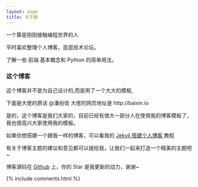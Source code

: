 ```yaml
---
layout: page
title: 关于我
---
```


一个算是刚刚接触编程世界的人
<p title="假的">
平时喜欢整理个人博客，逛逛技术论坛。
<p>
了解一些 前端 基本概念和 Python 的简单用法。

<p>

<h3> 这个博客 </h3>  

<p>

这个博客并不是为自己设计的,而是用了一个大大的模板,

<p>
下面是大佬的原话  @潘伯信   大佬的网页地址是 http://baixin.io
<p>

是的，这个博客是我们大家的，目前已经有很大一部分人在使用我的博客模板了，我也很高兴大家使用我的模板。
<p>

如果你想搭建一个跟我一样的博客，可以看我的
<a href="/2016/10/jekyll_tutorials1/"> Jekyll 搭建个人博客 </a>
教程

<p>

有关于博客主题的建议和意见都可以提给我，让我们一起来打造一个精美的主题吧~

<p>

博客源码在 <a target="_blank" href='https://github.com/leopardpan/leopardpan.github.io/'>Github</a> 上，你的 Star 是我更新的动力，谢谢~

<p>

<p>

<p>


{% include comments.html %}
